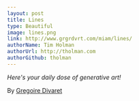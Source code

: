 ```yaml
---
layout: post
title: Lines
type: Beautiful
image: lines.png
link: http://www.grgrdvrt.com/miam/lines/
authorName: Tim Holman
authorUrl: http://tholman.com
authorGithub: tholman
---
```


_Here's your daily dose of generative art!_

By [Gregoire Divaret](grgrdvrt.com)
